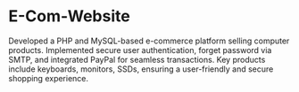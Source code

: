 # E-Com-Website
 Developed a PHP and MySQL-based e-commerce platform selling computer products. Implemented secure user authentication, forget password via SMTP, and integrated PayPal for seamless transactions. Key products include keyboards, monitors, SSDs, ensuring a user-friendly and secure shopping experience.
